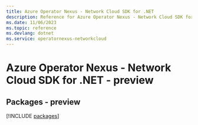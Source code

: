 ```yaml
---
title: Azure Operator Nexus - Network Cloud SDK for .NET
description: Reference for Azure Operator Nexus - Network Cloud SDK for .NET
ms.date: 11/06/2023
ms.topic: reference
ms.devlang: dotnet
ms.service: operatornexus-networkcloud
---
```

# Azure Operator Nexus - Network Cloud SDK for .NET - preview
## Packages - preview
[!INCLUDE [packages](operator-nexus---network-cloud-index.md)]